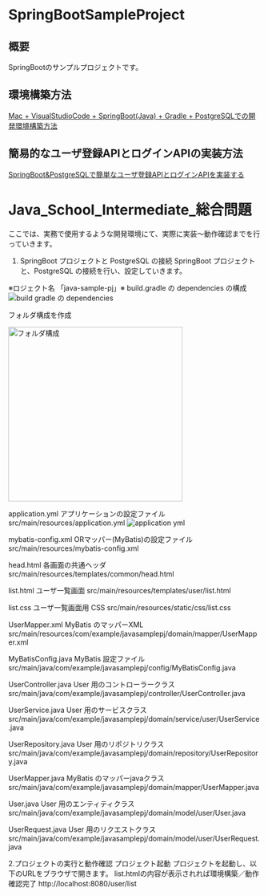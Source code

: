 # SpringBootSampleProject

## 概要
SpringBootのサンプルプロジェクトです。

## 環境構築方法
[Mac + VisualStudioCode + SpringBoot(Java) + Gradle + PostgreSQLでの開発環境構築方法](https://qiita.com/ngnmsn/items/a8c52460739051d60760)

## 簡易的なユーザ登録APIとログインAPIの実装方法
[SpringBoot&PostgreSQLで簡単なユーザ登録APIとログインAPIを実装する](https://qiita.com/ngnmsn/items/636055bcc018783daa7f)

# Java_School_Intermediate_総合問題
ここでは、実務で使用するような開発環境にて、実際に実装～動作確認までを行っていきます。

1. SpringBoot プロジェクトと PostgreSQL の接続
SpringBoot プロジェクトと、PostgreSQL の接続を行い、設定していきます。

※ロジェクト名 「java-sample-pj」※
build.gradle の dependencies の構成
![build gradle の dependencies](https://github.com/DWYNWA/Java_School_Intermediate/assets/153730492/3867f90d-0c6b-4a8a-89f0-82582b7b8b98)

フォルダ構成を作成

<img width="348" alt="フォルダ構成" src="https://github.com/DWYNWA/Java_School_Intermediate/assets/153730492/ff6678f1-d23c-4891-8283-4744ab0f4a1e">

application.yml
アプリケーションの設定ファイル
src/main/resources/application.yml
![application yml](https://github.com/DWYNWA/Java_School_Intermediate/assets/153730492/39e56425-f029-46ff-a92a-37d7091d122f)


mybatis-config.xml
ORマッパー(MyBatis)の設定ファイル
src/main/resources/mybatis-config.xml

head.html
各画面の共通ヘッダ
src/main/resources/templates/common/head.html

list.html
ユーザ一覧画面
src/main/resources/templates/user/list.html

list.css
ユーザ一覧画面用 CSS 
src/main/resources/static/css/list.css

UserMapper.xml
MyBatis のマッパーXML 
src/main/resources/com/example/javasamplepj/domain/mapper/UserMapper.xml

MyBatisConfig.java
MyBatis 設定ファイル 
src/main/java/com/example/javasamplepj/config/MyBatisConfig.java

UserController.java
User 用のコントローラークラス
src/main/java/com/example/javasamplepj/controller/UserController.java

UserService.java
User 用のサービスクラス
src/main/java/com/example/javasamplepj/domain/service/user/UserService.java

UserRepository.java
User 用のリポジトリクラス
src/main/java/com/example/javasamplepj/domain/repository/UserRepository.java

UserMapper.java
MyBatis のマッパーjavaクラス
src/main/java/com/example/javasamplepj/domain/mapper/UserMapper.java

User.java
User 用のエンティティクラス
src/main/java/com/example/javasamplepj/domain/model/user/User.java

UserRequest.java
User 用のリクエストクラス
src/main/java/com/example/javasamplepj/domain/model/user/UserRequest.java



2.プロジェクトの実行と動作確認
プロジェクト起動
プロジェクトを起動し、以下のURLをブラウザで開きます。
list.htmlの内容が表示されれば環境構築／動作確認完了
http://localhost:8080/user/list

